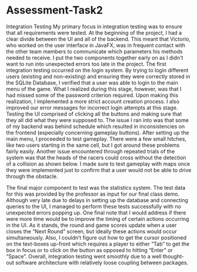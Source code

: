 # Assessment-Task2
Integration Testing
My primary focus in integration testing was to ensure that all requirements were tested.
At the beginning of the project, I had a clear divide between the UI and all of the backend. This meant that Victorio, who worked on the user interface in JavaFX, was in frequent contact with the other team members to communicate which parameters his methods needed to receive.
I put the two components together early on as I didn't want to run into unexpected errors too late in the project.
The first integration testing occurred on the login system. By trying to login different users (existing and non-existing) and ensuring they were correctly stored in the SQLite Database, I verified that a user was able to login to the main menu of the game. What I realized during this stage, however, was that I had missed some of the password criterion required. Upon making this realization, I implemented a more strict account creation process. I also improved our error messages for incorrect login attempts at this stage.
Testing the UI comprised of clicking all the buttons and making sure that they all did what they were supposed to. The issue I ran into was that some of my backend was behind schedule which resulted in inconsistencies on the frontend (especially concerning gameplay buttons).
After setting up the main menu, I proceeded to test gameplay. There were a few small hitches, like two users starting in the same cell, but I got around these problems fairly easily. Another issue encountered through repeated trials of the system was that the heads of the racers could cross without the detection of a collision as shown below. I made sure to test gameplay with maps once they were implemented just to confirm that a user would not be able to drive through the obstacle.

The final major component to test was the statistics system. The test data for this was provided by the professor as input for our final class demo. Although very late due to delays in setting up the database and connecting queries to the UI, I managed to perform these tests successfully with no unexpected errors popping up.
One final note that I would address if there were more time would be to improve the timing of certain actions occurring in the UI. As it stands, the round and game scores update when a user closes the “Next Round” screen, but ideally these actions would occur simultaneously. Also, I couldn’t figure out how to get the cursor positioned on the text-boxes up-front which requires a player to either “Tab” to get the box in focus or to click on the button as opposed to hitting “Enter” or “Space”.
Overall, integration testing went smoothly due to a well thought-out software architecture with relatively loose coupling between packages.

